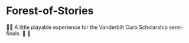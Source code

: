 # Forest-of-Stories
🌳🌙 A little playable experience for the Vanderbilt Curb Scholarship semi-finals. 🌙 🌳
